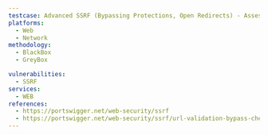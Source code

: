 ```yaml
---
testcase: Advanced SSRF (Bypassing Protections, Open Redirects) - Assess if open redirects can be chained with SSRF in the Web (HTTP/HTTPS) service, where a redirect from a trusted domain eventually leads to a restricted internal address
platforms: 
  - Web
  - Network
methodology: 
  - BlackBox
  - GreyBox

vulnerabilities:
  - SSRF
services:
  - WEB
references:
  - https://portswigger.net/web-security/ssrf
  - https://portswigger.net/web-security/ssrf/url-validation-bypass-cheat-sheet
---
```

